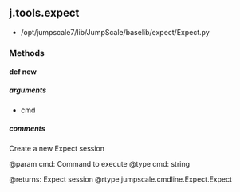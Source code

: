 ## j.tools.expect

- /opt/jumpscale7/lib/JumpScale/baselib/expect/Expect.py

### Methods

#### def new 
##### arguments

- cmd

##### comments

Create a new Expect session

@param cmd: Command to execute
@type cmd: string

@returns: Expect session
@rtype jumpscale.cmdline.Expect.Expect

